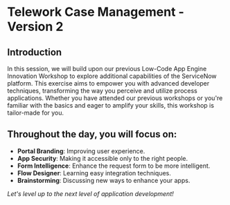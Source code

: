 # Telework Case Management - Version 2

## Introduction

In this session, we will build upon our previous Low-Code App Engine Innovation Workshop to explore additional capabilities of the ServiceNow platform. This exercise aims to empower you with advanced developer techniques, transforming the way you perceive and utilize process applications. Whether you have attended our previous workshops or you're familiar with the basics and eager to amplify your skills, this workshop is tailor-made for you.

## Throughout the day, you will focus on:

- **Portal Branding**: Improving user experience.
- **App Security**: Making it accessible only to the right people.
- **Form Intelligence**: Enhance the request form  to be more intelligent.
- **Flow Designer**: Learning easy integration techniques.
- **Brainstorming**: Discussing new ways to enhance your apps.

_Let's level up to the next level of application development!_